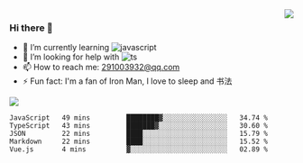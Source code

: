 <img align='right' src='https://github-readme-stats.vercel.app/api?username=niaogege&show_icons=true&theme=radical'/>

### Hi there 👋

- 🌱 I’m currently learning ![javascript](https://img.shields.io/badge/javacript-learn-orange)
- 🤔 I’m looking for help with ![ts](https://img.shields.io/badge/ts-learn-yellow)
- 📫 How to reach me: 291003932@qq.com
- ⚡ Fun fact:  I'm a fan of Iron Man, I love to sleep and 书法

![](https://github-readme-stats.vercel.app/api/top-langs/?username=niaogege&layout=compact)

<!--START_SECTION:waka-->
```text
JavaScript   49 mins         ████████▓░░░░░░░░░░░░░░░░   34.74 % 
TypeScript   43 mins         ███████▓░░░░░░░░░░░░░░░░░   30.60 % 
JSON         22 mins         ████░░░░░░░░░░░░░░░░░░░░░   15.79 % 
Markdown     22 mins         ████░░░░░░░░░░░░░░░░░░░░░   15.52 % 
Vue.js       4 mins          ▓░░░░░░░░░░░░░░░░░░░░░░░░   02.89 % 
```
<!--END_SECTION:waka-->
